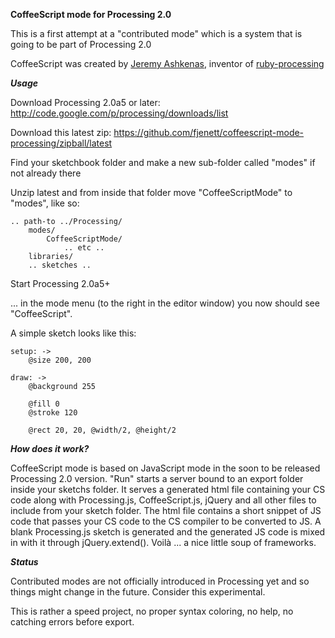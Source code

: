 **CoffeeScript mode for Processing 2.0**

This is a first attempt at a "contributed mode" which is a 
system that is going to be part of Processing 2.0

CoffeeScript was created by [Jeremy Ashkenas](https://github.com/jashkenas), inventor of [ruby-processing](https://github.com/jashkenas/ruby-processing)

***Usage***

Download Processing 2.0a5 or later:
http://code.google.com/p/processing/downloads/list

Download this latest zip:
https://github.com/fjenett/coffeescript-mode-processing/zipball/latest

Find your sketchbook folder and make a new sub-folder called "modes" if not already there

Unzip latest and from inside that folder move "CoffeeScriptMode" to "modes", like so:

    .. path-to ../Processing/
        modes/
            CoffeeScriptMode/
                .. etc ..
		libraries/
		.. sketches ..

Start Processing 2.0a5+

... in the mode menu (to the right in the editor window) you now should see "CoffeeScript".

A simple sketch looks like this:

	setup: ->
		@size 200, 200

	draw: ->
		@background 255
	
		@fill 0
		@stroke 120
	
		@rect 20, 20, @width/2, @height/2


***How does it work?***

CoffeeScript mode is based on JavaScript mode in the soon to be released Processing 2.0 version. "Run" starts a server bound to an export folder inside your sketchs folder. It serves a generated html file containing your CS code along with Processing.js, CoffeeScript.js, jQuery and all other files to include from your sketch folder. The html file contains a short snippet of JS code that passes your CS code to the CS compiler to be converted to JS. A blank Processing.js sketch is generated and the generated JS code is mixed in with it through jQuery.extend(). Voilà ... a nice little soup of frameworks.

***Status***

Contributed modes are not officially introduced in Processing yet and so things might change in the future. Consider this experimental.

This is rather a speed project, no proper syntax coloring, no help, no catching errors before export. 

